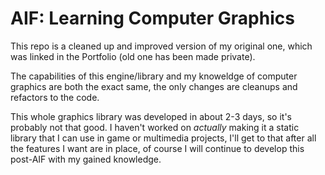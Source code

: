 # AIF: Learning Computer Graphics
This repo is a cleaned up and improved version of my original one, which was linked in the Portfolio (old one has been made private).

The capabilities of this engine/library and my knoweldge of computer graphics are both the exact same, the only changes are cleanups and refactors to the code.

This whole graphics library was developed in about 2-3 days, so it's probably not that good. I haven't worked on *actually* making it a static library that I can use in game or multimedia projects, I'll get to that after all the features I want are in place, of course I will continue to develop this post-AIF with my gained knowledge.